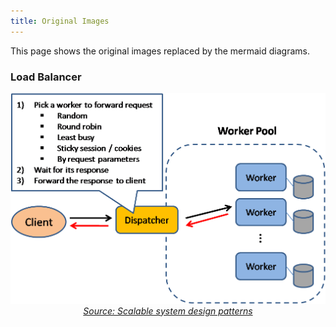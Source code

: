 ```yaml
---
title: Original Images
---
```


This page shows the original images replaced by the mermaid diagrams.

### Load Balancer

<p align="center">
  <img src="./h81n9iK.png">
  <br/>
  <i><a href="http://horicky.blogspot.com/2010/10/scalable-system-design-patterns.html">Source: Scalable system design patterns</a></i>
</p>

